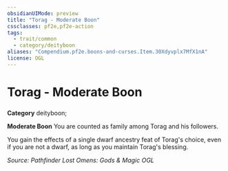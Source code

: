 ```yaml
---
obsidianUIMode: preview
title: "Torag - Moderate Boon"
cssclasses: pf2e,pf2e-action
tags:
  - trait/common
  - category/deityboon
aliases: "Compendium.pf2e.boons-and-curses.Item.30Xdyvplx7MfX1nA"
license: OGL
---
```

# Torag - Moderate Boon

### 

**Category** deityboon; 




**Moderate Boon** You are counted as family among Torag and his followers.

You gain the effects of a single dwarf ancestry feat of Torag's choice, even if you are not a dwarf, as long as you maintain Torag's blessing.

*Source: Pathfinder Lost Omens: Gods & Magic*
*OGL*